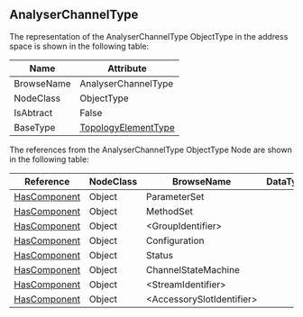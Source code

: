 <!-- objecttype -->
## AnalyserChannelType
The representation of the AnalyserChannelType ObjectType in the address space is shown in the following table:  

|Name|Attribute|
|---|---|
|BrowseName|AnalyserChannelType|
|NodeClass|ObjectType|
|IsAbtract|False|
|BaseType|[TopologyElementType](../../../DI/ObjectTypes/TopologyElementType/readme.md)|

The references from the AnalyserChannelType ObjectType Node are shown in the following table:  

|Reference|NodeClass|BrowseName|DataType|TypeDefinition|ModellingRule|
|---|---|---|---|---|---|
|[HasComponent](../../../Core/Part3/ReferenceTypes/HasComponent/readme.md)|Object|ParameterSet||[BaseObjectType](../../../Core/Part5/ObjectTypes/BaseObjectType/readme.md)|[Optional](../../../Core/Objects/Optional/readme.md)|
|[HasComponent](../../../Core/Part3/ReferenceTypes/HasComponent/readme.md)|Object|MethodSet||[BaseObjectType](../../../Core/Part5/ObjectTypes/BaseObjectType/readme.md)|[Mandatory](../../../Core/Objects/Mandatory/readme.md)|
|[HasComponent](../../../Core/Part3/ReferenceTypes/HasComponent/readme.md)|Object|&lt;GroupIdentifier&gt;||[FunctionalGroupType](../../../DI/ObjectTypes/FunctionalGroupType/readme.md)|[OptionalPlaceholder](../../../Core/Objects/OptionalPlaceholder/readme.md)|
|[HasComponent](../../../Core/Part3/ReferenceTypes/HasComponent/readme.md)|Object|Configuration||[FunctionalGroupType](../../../DI/ObjectTypes/FunctionalGroupType/readme.md)|[Mandatory](../../../Core/Objects/Mandatory/readme.md)|
|[HasComponent](../../../Core/Part3/ReferenceTypes/HasComponent/readme.md)|Object|Status||[FunctionalGroupType](../../../DI/ObjectTypes/FunctionalGroupType/readme.md)|[Mandatory](../../../Core/Objects/Mandatory/readme.md)|
|[HasComponent](../../../Core/Part3/ReferenceTypes/HasComponent/readme.md)|Object|ChannelStateMachine||[AnalyserChannelStateMachineType](../../ObjectTypes/AnalyserChannelStateMachineType/readme.md)|[Mandatory](../../../Core/Objects/Mandatory/readme.md)|
|[HasComponent](../../../Core/Part3/ReferenceTypes/HasComponent/readme.md)|Object|&lt;StreamIdentifier&gt;||[StreamType](../../ObjectTypes/StreamType/readme.md)|[OptionalPlaceholder](../../../Core/Objects/OptionalPlaceholder/readme.md)|
|[HasComponent](../../../Core/Part3/ReferenceTypes/HasComponent/readme.md)|Object|&lt;AccessorySlotIdentifier&gt;||[AccessorySlotType](../../ObjectTypes/AccessorySlotType/readme.md)|[OptionalPlaceholder](../../../Core/Objects/OptionalPlaceholder/readme.md)|

